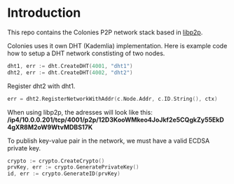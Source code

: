 # Introduction
This repo contains the Colonies P2P network stack based in [libp2p](https://libp2p.io/).

Colonies uses it own DHT (Kademlia) implementation. Here is example code how to setup a DHT network 
constisting of two nodes.

```go
dht1, err := dht.CreateDHT(4001, "dht1")
dht2, err := dht.CreateDHT(4002, "dht2")
```

Register dht2 with dht1. 

```go
err = dht2.RegisterNetworkWithAddr(c.Node.Addr, c.ID.String(), ctx)
```
When using libp2p, the adresses will look like this:
**/ip4/10.0.0.201/tcp/4001/p2p/12D3KooWMkeo4JoJkf2e5CQgkZy55EkD4gXR8M2oW9WtvMDBS17K**

To publish key-value pair in the network, we must have a valid ECDSA private key.
```go
crypto := crypto.CreateCrypto()
prvKey, err := crypto.GeneratePrivateKey()
id, err := crypto.GenerateID(prvKey)
```
